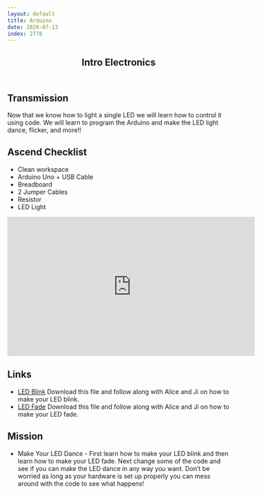 ```yaml
---
layout: default
title: Arduino
date: 2020-07-13
index: 2778
---
```


<article id="Class">
        <header>
                <h1>Intro Electronics</h1>
        </header>
        <div class="class-transmission">
                <h2>Transmission</h2>
                <p>Now that we know how to light a single LED we will learn how to control it using code. We will learn to program the Arduino and make the LED light dance, flicker, and more!!</p>
        </div>
        <div class="class-ascent_checklist">
                <h2>Ascend Checklist</h2>
                <ul>
                        <li data-icon="✨">Clean workspace</li>
                        <li data-icon="🔆">Arduino Uno + USB Cable</li>
                        <li data-icon="🔅">Breadboard</li>
                        <li data-icon="🔆">2 Jumper Cables</li>
                        <li data-icon="🔅">Resistor</li>
                        <li data-icon="🔆">LED Light</li>
                </ul>
        </div>
        <div class="video">
                <iframe width="560" height="315" src="https://www.youtube.com/embed/SyGI_X3QtW4" frameborder="0" allow="accelerometer; autoplay; encrypted-media; gyroscope; picture-in-picture" allowfullscreen></iframe>
        </div>
        <div class="class-links">
                <h2>Links</h2>
                <ul>
                        <li data-icon="👽"><a href="https://drive.google.com/file/d/1Suhc5sn1vM2gFhM_OQETF9-UV_uaFp05/view?usp=sharing" target="_blank">LED Blink</a> Download this file and follow along with Alice and Ji on how to make your LED blink.</li>
                        <li data-icon="👽"><a href="https://drive.google.com/file/d/1QfGA8mYfGTuxkD-IJxbrwou9NrBdPqh5/view?usp=sharing" target="_blank">LED Fade</a> Download this file and follow along with Alice and Ji on how to make your LED fade. </li>
                </ul>
        </div>
        <div class="class-mission">
                <h2>Mission</h2>
                <ul>
                        <li data-icon="🔆">
                                <p><span class="strong">Make Your LED Dance</span> - First learn how to make your LED blink and then learn how to make your LED fade. Next change some of the code and see if you can make the LED dance in any way you want. Don’t be worried as long as your hardware is set up properly you can mess around with the code to see what happens!</p>
                        </li>
                </ul>
        </div>
</article>